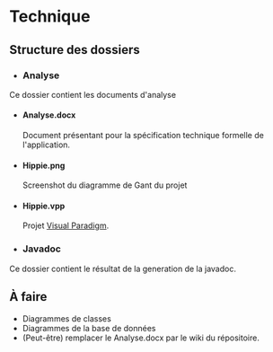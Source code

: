 # Technique

## Structure des dossiers
- ### Analyse
Ce dossier contient les documents d'analyse

  - #### Analyse.docx
    Document présentant pour la spécification technique formelle de l'application.

  - #### Hippie.png
    Screenshot du diagramme de Gant du projet

  - #### Hippie.vpp
    Projet [Visual Paradigm][1].


- ### Javadoc
Ce dossier contient le résultat de la generation de la javadoc.

## À faire

- Diagrammes de classes
- Diagrammes de la base de données
- (Peut-être) remplacer le Analyse.docx par le wiki du répositoire.

[1]:http://www.visual-paradigm.com/